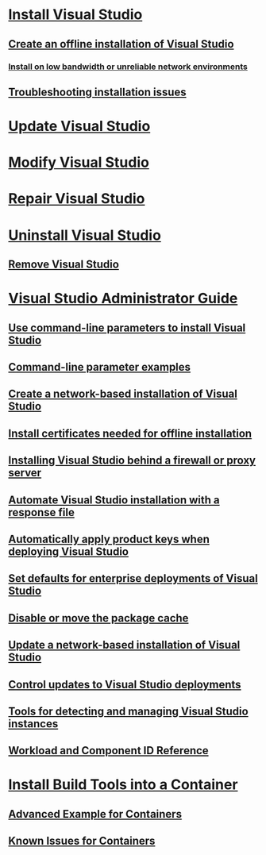 # [Install Visual Studio](install-visual-studio.md)
## [Create an offline installation of Visual Studio](create-an-offline-installation-of-visual-studio.md)
### [Install on low bandwidth or unreliable network environments](install-vs-inconsistent-quality-network.md)
## [Troubleshooting installation issues](troubleshooting-installation-issues.md)
# [Update Visual Studio](update-visual-studio.md)
# [Modify Visual Studio](modify-visual-studio.md)
# [Repair Visual Studio](repair-visual-studio.md)
# [Uninstall Visual Studio](uninstall-visual-studio.md)
## [Remove Visual Studio](remove-visual-studio.md)
# [Visual Studio Administrator Guide](visual-studio-administrator-guide.md)
## [Use command-line parameters to install Visual Studio](use-command-line-parameters-to-install-visual-studio.md)
## [Command-line parameter examples](command-line-parameter-examples.md)
## [Create a network-based installation of Visual Studio](create-a-network-installation-of-visual-studio.md)
## [Install certificates needed for offline installation](install-certificates-for-visual-studio-offline.md)
## [Installing Visual Studio behind a firewall or proxy server](install-visual-studio-behind-a-firewall-or-proxy-server.md)
## [Automate Visual Studio installation with a response file](automated-installation-with-response-file.md)
## [Automatically apply product keys when deploying Visual Studio](automatically-apply-product-keys-when-deploying-visual-studio.md)
## [Set defaults for enterprise deployments of Visual Studio](set-defaults-for-enterprise-deployments.md)
## [Disable or move the package cache](disable-or-move-the-package-cache.md)
## [Update a network-based installation of Visual Studio](update-a-network-installation-of-visual-studio.md)
## [Control updates to Visual Studio deployments](controlling-updates-to-visual-studio-deployments.md)
## [Tools for detecting and managing Visual Studio instances](tools-for-managing-visual-studio-instances.md)
## [Workload and Component ID Reference](workload-and-component-ids.md)
# [Install Build Tools into a Container](build-tools-container.md)
## [Advanced Example for Containers](advanced-build-tools-container.md)
## [Known Issues for Containers](build-tools-container-caveats.md)
